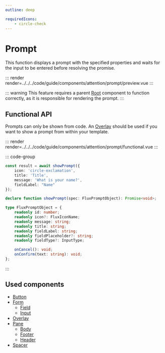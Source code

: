 ```yaml
---
outline: deep

requiredIcons:
    - circle-check
---
```


# Prompt

This function displays a prompt with the specified properties and waits for the input to be entered before resolving the promise.

::: render
render=../../../code/guide/components/attention/prompt/preview.vue
:::

::: warning
This feature requires a parent [Root](../root) component to function correctly, as it is responsible for rendering the prompt.
:::

<FrontmatterDocs/>

## Functional API

Prompts can only be shown from code. An [Overlay](../overlay) should be used if you want
to show a prompt from within your template.

::: render
render=../../../code/guide/components/attention/prompt/functional.vue
:::

::: code-group

```ts [Example]
const result = await showPrompt({
    icon: 'circle-exclamation',
    title: 'Title',
    message: 'What is your name?',
    fieldLabel: "Name"
});
```

```ts [Declaration]
declare function showPrompt(spec: FluxPromptObject): Promise<void>;
```

```ts [Options]
type FluxPromptObject = {
    readonly id: number;
    readonly icon?: FluxIconName;
    readonly message: string;
    readonly title: string;
    readonly fieldLabel: string;
    readonly fieldPlaceholder?: string;
    readonly fieldType?: InputType;

    onCancel(): void;
    onConfirm(text: string): void;
};
```

:::

## Used components

- [Button](../button)
- [Form](../form)
    - [Field](../form/field)
    - [Input](../form/input)
- [Overlay](../overlay)
- [Pane](../pane)
    - [Body](../pane/body)
    - [Footer](../pane/footer)
    - [Header](../pane/header)
- [Spacer](../spacer)
